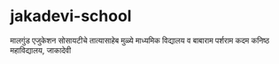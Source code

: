 # jakadevi-school
मालगुंड एजुकेशन सोसायटीचे तात्यासाहेब मुळ्ये माध्यमिक विद्यालय व बाबाराम पर्शराम कदम कनिष्ठ महाविद्यालय, जाकादेवी
